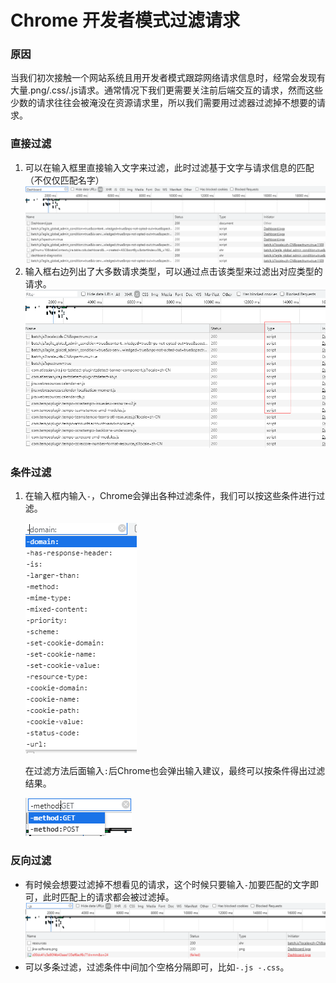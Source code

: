# Chrome 开发者模式过滤请求

### 原因

当我们初次接触一个网站系统且用开发者模式跟踪网络请求信息时，经常会发现有大量.png/.css/.js请求。通常情况下我们更需要关注前后端交互的请求，然而这些少数的请求往往会被淹没在资源请求里，所以我们需要用过滤器过滤掉不想要的请求。

### 直接过滤

1. 可以在输入框里直接输入文字来过滤，此时过滤基于文字与请求信息的匹配（不仅仅匹配名字）
   ![img.png](assets/screenshot01.png)
2. 输入框右边列出了大多数请求类型，可以通过点击该类型来过滤出对应类型的请求。
   ![img.png](assets/screenshot02.png)

### 条件过滤

1. 在输入框内输入`-`，Chrome会弹出各种过滤条件，我们可以按这些条件进行过滤。

   ![img.png](assets/screenshot03.png)

   在过滤方法后面输入`:`后Chrome也会弹出输入建议，最终可以按条件得出过滤结果。
   
   ![img.png](assets/screenshot04.png)

### 反向过滤

- 有时候会想要过滤掉不想看见的请求，这个时候只要输入`-`加要匹配的文字即可，此时匹配上的请求都会被过滤掉。
  ![img.png](assets/screenshot05.png)
- 可以多条过滤，过滤条件中间加个空格分隔即可，比如`-.js -.css`。